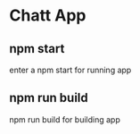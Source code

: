 # Chatt App 

## npm start
enter a npm start for running app 

## npm run build 
npm run build for building app 
